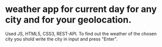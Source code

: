 # weather app for current day for any city and for your geolocation.

Used JS, HTML5, CSS3, REST-API.
 To find out the weather of the chosen city you shold write the city in input and press "Enter".
